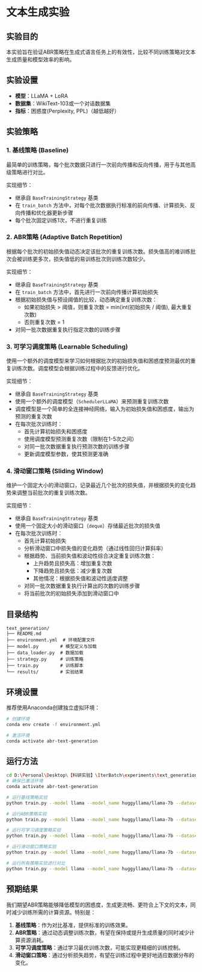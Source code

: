 # 文本生成实验

## 实验目的
本实验旨在验证ABR策略在生成式语言任务上的有效性，比较不同训练策略对文本生成质量和模型效率的影响。

## 实验设置
- **模型**：LLaMA + LoRA
- **数据集**：WikiText-103或一个对话数据集
- **指标**：困惑度(Perplexity, PPL)（越低越好）

## 实验策略

### 1. 基线策略 (Baseline)
最简单的训练策略，每个批次数据只进行一次前向传播和反向传播，用于与其他高级策略进行对比。

实现细节：
- 继承自 `BaseTrainingStrategy` 基类
- 在 `train_batch` 方法中，对每个批次数据执行标准的前向传播、计算损失、反向传播和优化器更新步骤
- 每个批次固定训练1次，不进行重复训练

### 2. ABR策略 (Adaptive Batch Repetition)
根据每个批次的初始损失值动态决定该批次的重复训练次数。损失值高的难训练批次会被训练更多次，损失值低的易训练批次则训练次数较少。

实现细节：
- 继承自 `BaseTrainingStrategy` 基类
- 在 `train_batch` 方法中，首先进行一次前向传播计算初始损失
- 根据初始损失值与预设阈值的比较，动态确定重复训练次数：
  - 如果初始损失 > 阈值，则重复次数 = min(int(初始损失 / 阈值), 最大重复次数)
  - 否则重复次数 = 1
- 对同一批次数据重复执行指定次数的训练步骤

### 3. 可学习调度策略 (Learnable Scheduling)
使用一个额外的调度模型来学习如何根据批次的初始损失值和困惑度预测最优的重复训练次数。调度模型会根据训练过程中的反馈进行优化。

实现细节：
- 继承自 `BaseTrainingStrategy` 基类
- 使用一个额外的调度模型（`SchedulerLLaMA`）来预测重复训练次数
- 调度模型是一个简单的全连接神经网络，输入为初始损失值和困惑度，输出为预测的重复次数
- 在每次批次训练时：
  - 首先计算初始损失和困惑度
  - 使用调度模型预测重复次数（限制在1-5次之间）
  - 对同一批次数据重复执行预测次数的训练步骤
  - 更新调度模型参数，使其预测更准确

### 4. 滑动窗口策略 (Sliding Window)
维护一个固定大小的滑动窗口，记录最近几个批次的损失值，并根据损失的变化趋势来调整当前批次的重复训练次数。

实现细节：
- 继承自 `BaseTrainingStrategy` 基类
- 使用一个固定大小的滑动窗口（`deque`）存储最近批次的损失值
- 在每次批次训练时：
  - 首先计算初始损失
  - 分析滑动窗口中损失值的变化趋势（通过线性回归计算斜率）
  - 根据趋势、当前损失值和波动性综合决定重复训练次数：
    - 上升趋势且损失高：增加重复次数
    - 下降趋势且损失低：减少重复次数
    - 其他情况：根据损失值和波动性适度调整
  - 对同一批次数据重复执行计算出的次数的训练步骤
  - 将当前批次的初始损失添加到滑动窗口中

## 目录结构
```
text_generation/
├── README.md
├── environment.yml  # 环境配置文件
├── model.py        # 模型定义与加载
├── data_loader.py  # 数据加载
├── strategy.py     # 训练策略
├── train.py        # 训练脚本
└── results/        # 实验结果
```

## 环境设置
推荐使用Anaconda创建独立虚拟环境：
```bash
# 创建环境
conda env create -f environment.yml

# 激活环境
conda activate abr-text-generation
```

## 运行方法
```bash
cd D:\Personal\Desktop\【科研实验】\IterBatch\experiments\text_generation
# 确保已激活环境
conda activate abr-text-generation

# 运行基线策略实验
python train.py --model llama --model_name huggyllama/llama-7b --dataset wikitext --strategies baseline --epochs 3 --batch_size 4

# 运行ABR策略实验
python train.py --model llama --model_name huggyllama/llama-7b --dataset wikitext --strategies abr --epochs 3 --batch_size 4 --loss_threshold 2.0 --max_repeats 5

# 运行可学习调度策略实验
python train.py --model llama --model_name huggyllama/llama-7b --dataset wikitext --strategies learnable --epochs 3 --batch_size 4

# 运行滑动窗口策略实验
python train.py --model llama --model_name huggyllama/llama-7b --dataset wikitext --strategies window --epochs 3 --batch_size 4 --window_size 5 --loss_threshold 2.0 --max_repeats 1

# 运行所有策略实验进行对比
python train.py --model llama --model_name huggyllama/llama-7b --dataset wikitext --strategies baseline abr learnable window --epochs 3 --batch_size 4
```

## 预期结果
我们期望ABR策略能够降低模型的困惑度，生成更流畅、更符合上下文的文本，同时减少训练所需的计算资源。特别是：

1. **基线策略**：作为对比基准，提供标准的训练效果。
2. **ABR策略**：通过动态调整训练次数，有望在保持或提升生成质量的同时减少计算资源消耗。
3. **可学习调度策略**：通过学习最优训练次数，可能实现更精细的训练控制。
4. **滑动窗口策略**：通过分析损失趋势，有望在训练过程中更好地适应数据分布的变化。